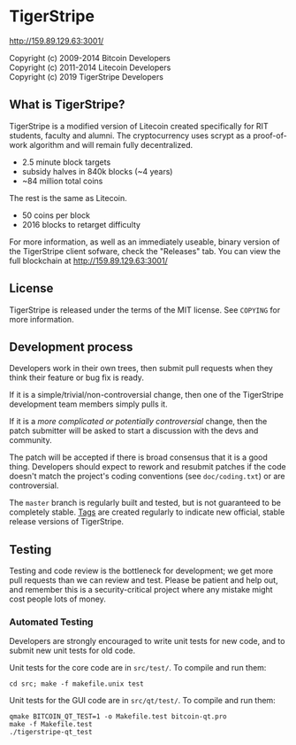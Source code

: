 TigerStripe
================================

http://159.89.129.63:3001/

Copyright (c) 2009-2014 Bitcoin Developers<br/>
Copyright (c) 2011-2014 Litecoin Developers<br/>
Copyright (c) 2019 TigerStripe Developers<br/>

What is TigerStripe?
----------------

TigerStripe is a modified version of Litecoin created specifically for RIT students, faculty and alumni. The cryptocurrency uses scrypt as a proof-of-work algorithm and will remain fully decentralized.
 - 2.5 minute block targets
 - subsidy halves in 840k blocks (~4 years)
 - ~84 million total coins

The rest is the same as Litecoin.
 - 50 coins per block
 - 2016 blocks to retarget difficulty

For more information, as well as an immediately useable, binary version of
the TigerStripe client sofware, check the "Releases" tab. You can view the full blockchain at http://159.89.129.63:3001/

License
-------

TigerStripe is released under the terms of the MIT license. See `COPYING` for more
information.

Development process
-------------------

Developers work in their own trees, then submit pull requests when they think
their feature or bug fix is ready.

If it is a simple/trivial/non-controversial change, then one of the TigerStripe
development team members simply pulls it.

If it is a *more complicated or potentially controversial* change, then the patch
submitter will be asked to start a discussion with the devs and community.

The patch will be accepted if there is broad consensus that it is a good thing.
Developers should expect to rework and resubmit patches if the code doesn't
match the project's coding conventions (see `doc/coding.txt`) or are
controversial.

The `master` branch is regularly built and tested, but is not guaranteed to be
completely stable. [Tags](https://github.com/tigerstripe-project/tigerstripe/tags) are created
regularly to indicate new official, stable release versions of TigerStripe.

Testing
-------

Testing and code review is the bottleneck for development; we get more pull
requests than we can review and test. Please be patient and help out, and
remember this is a security-critical project where any mistake might cost people
lots of money.

### Automated Testing

Developers are strongly encouraged to write unit tests for new code, and to
submit new unit tests for old code.

Unit tests for the core code are in `src/test/`. To compile and run them:

    cd src; make -f makefile.unix test

Unit tests for the GUI code are in `src/qt/test/`. To compile and run them:

    qmake BITCOIN_QT_TEST=1 -o Makefile.test bitcoin-qt.pro
    make -f Makefile.test
    ./tigerstripe-qt_test

